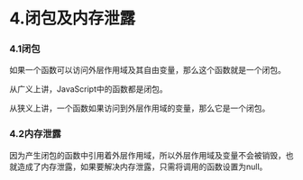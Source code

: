 # 4.闭包及内存泄露

### 4.1闭包

如果一个函数可以访问外层作用域及其自由变量，那么这个函数就是一个闭包。

从广义上讲，JavaScript中的函数都是闭包。

从狭义上讲，一个函数如果访问到外层作用域的变量，那么它是一个闭包。

### 4.2内存泄露

因为产生闭包的函数中引用着外层作用域，所以外层作用域及变量不会被销毁，也就造成了内存泄露，如果要解决内存泄露，只需将调用的函数设置为null。



